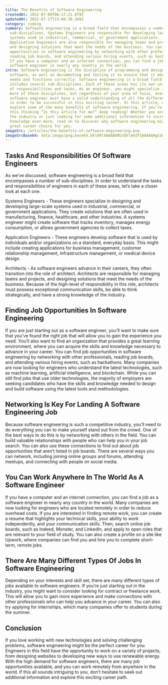 ```yaml
---
title: The Benefits of Software Engineering
createdAt: 2022-07-09T06:17:21.079Z
updatedAt: 2022-07-17T15:00:30.349Z
category: coding
summary: Software engineering is a broad field that encompasses a number of
  sub-disciplines. Systems Engineers are responsible for developing large-scale
  systems used in industrial, commercial, or government applications.
  Application Engineers are also responsible for managing teams and projects,
  and designing solutions that meet the needs of the business. You can find job
  opportunities in software engineering by networking with other professionals,
  reading job boards, and attending various hiring events, such as hackathons.
  If you have a computer and an internet connection, you can find a job as a
  software engineer in nearly any country in the world.
intro: Software engineering is the discipline of programming and designing
  software, as well as documenting and testing it to ensure that it meets user
  needs and functions correctly. Software engineering is a broad field that
  includes several sub-disciplines. Each of these areas has its own unique set
  of responsibilities and tasks. As an engineer, you might specialize in one or
  more of these disciplines, but regardless of your area of focus, every
  software engineer must have a solid understanding of all the different aspects
  in order to be successful in this exciting career. In this article, we’ll
  explore some of the many benefits of software engineering. If you’re reading
  this thinking “Is this article for me?” keep reading! Whether you are new to
  the industry or just looking for some additional information to increase your
  knowledge even more, read on to discover why software engineering might be a
  great career choice for you.
imageSrc: /articles/the-benefits-of-software-engineering.png
imageSrcBase64: data:image/png;base64,UklGRl4AAABXRUJQVlA4IFIAAAAQAgCdASoKAAoAAUAmJagCdLoAAwd6KgAAAP7gCfP9R/sHpwPhoR2Q2RjL5hlazc5M3t8SXslGRVufmxkne32pglE8B//n5zrjsP7P/ww/okAA
---
```


## Tasks And Responsibilities Of Software Engineers

As we’ve discussed, software engineering is a broad field that encompasses a number of sub-disciplines. In order to understand the tasks and responsibilities of engineers in each of these areas, let’s take a closer look at each one.

Systems Engineers - These engineers specialize in designing and developing large-scale systems used in industrial, commercial, or government applications. They create solutions that are often used in manufacturing, finance, healthcare, and other industries. A systems engineer might create software that tracks inventory, manages energy consumption, or allows government agencies to collect taxes.

Application Engineers - These engineers develop software that is used by individuals and/or organizations on a standard, everyday basis. This might include creating applications for business management, customer relationship management, infrastructure management, or medical device design.

Architects - As software engineers advance in their careers, they often transition into the role of architect. Architects are responsible for managing teams and projects, and designing solutions that meet the needs of the business. Because of the high-level of responsibility in this role, architects must possess exceptional communication skills, be able to think strategically, and have a strong knowledge of the industry.

## Finding Job Opportunities In Software Engineering

If you are just starting out as a software engineer, you’ll want to make sure that you’ve found the right job that will allow you to gain the experience you need. You’ll also want to find an organization that provides a great learning environment, where you can acquire the skills and knowledge necessary to advance in your career. You can find job opportunities in software engineering by networking with other professionals, reading job boards, and attending various hiring events, such as hackathons. Many companies are now looking for engineers who understand the latest technologies, such as machine learning, artificial intelligence, and blockchain. While you can still find jobs that use older technologies, the majority of employers are seeking candidates who have the skills and knowledge needed to design and build software using the latest tools and methodologies.

## Networking Is Key For Landing A Software Engineering Job

Because software engineering is such a competitive industry, you’ll need to do everything you can to make yourself stand out from the crowd. One of the best ways to do this is by networking with others in the field. You can build valuable relationships with people who can help you in your job search. You can also use these connections to find out about job opportunities that aren’t listed in job boards. There are several ways you can network, including joining online groups and forums, attending meetups, and connecting with people on social media.

## You Can Work Anywhere In The World As A Software Engineer

If you have a computer and an internet connection, you can find a job as a software engineer in nearly any country in the world. Many companies are now looking for engineers who are located remotely in order to reduce overhead costs. If you are interested in finding remote work, you can create a resume that highlights your technical skills, your ability to work independently, and your communication skills. Then, search online job boards, such as Indeed, Monster, and LinkedIn, and apply to open roles that are relevant to your field of study. You can also create a profile on a site like Upwork, where companies can find you and hire you to complete short-term, remote jobs.

## There Are Many Different Types Of Jobs In Software Engineering

Depending on your interests and skill set, there are many different types of jobs available to software engineers. If you’re just starting out in the industry, you might want to consider looking for contract or freelance work. This will allow you to gain more experience and make connections with other professionals who can help you advance in your career. You can also try applying for internships, which many companies offer to students during the summer.

## Conclusion

If you love working with new technologies and solving challenging problems, software engineering might be the perfect career for you. Engineers in this field have the opportunity to work on a variety of projects, from designing websites to developing new ways to use renewable energy. With the high demand for software engineers, there are many job opportunities available, and you can work remotely from anywhere in the world. If this all sounds intriguing to you, don’t hesitate to seek out additional information and explore this exciting career path.
